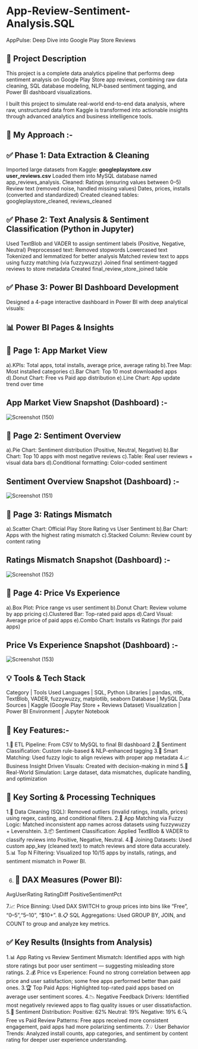 # App-Review-Sentiment-Analysis.SQL
AppPulse: Deep Dive into Google Play Store Reviews

## 📝 Project Description
This project is a complete data analytics pipeline that performs deep sentiment analysis on Google Play Store app reviews, combining raw data cleaning, SQL database modeling, NLP-based sentiment tagging, and Power BI dashboard visualizations.

I built this project to simulate real-world end-to-end data analysis, where raw, unstructured data from Kaggle  is transformed into actionable insights through advanced analytics and business intelligence tools.


## 🧠 My Approach :-

## ✅ Phase 1: Data Extraction & Cleaning
Imported large datasets from Kaggle:
**googleplaystore.csv
user_reviews.csv**
Loaded them into MySQL database named app_reviews_analysis.
Cleaned:
Ratings (ensuring values between 0–5)
Review text (removed noise, handled missing values)
Dates, prices, installs (converted and standardized)
Created cleaned tables: googleplaystore_cleaned, reviews_cleaned

## ✅ Phase 2: Text Analysis & Sentiment Classification (Python in Jupyter)
Used TextBlob and VADER to assign sentiment labels (Positive, Negative, Neutral)
Preprocessed text:
Removed stopwords
Lowercased text
Tokenized and lemmatized for better analysis
Matched review text to apps using fuzzy matching (via fuzzywuzzy)
Joined final sentiment-tagged reviews to store metadata
Created final_review_store_joined table

## ✅ Phase 3: Power BI Dashboard Development
Designed a 4-page interactive dashboard in Power BI with deep analytical visuals:

## 📊 Power BI Pages & Insights
## 📌 Page 1: App Market View
a).KPIs: Total apps, total installs, average price, average rating
b).Tree Map: Most installed categories
c).Bar Chart: Top 10 most downloaded apps
d).Donut Chart: Free vs Paid app distribution
e).Line Chart: App update trend over time
## App Market View Snapshot (Dashboard) :- 
![Screenshot (150)](https://github.com/user-attachments/assets/629ef93e-cc4b-4fb3-8d26-60af6c686254)

## 📌 Page 2: Sentiment Overview
a).Pie Chart: Sentiment distribution (Positive, Neutral, Negative)
b).Bar Chart: Top 10 apps with most negative reviews
c).Table: Real user reviews + visual data bars
d).Conditional formatting: Color-coded sentiment
## Sentiment Overview Snapshot (Dashboard) :-
![Screenshot (151)](https://github.com/user-attachments/assets/99f9c983-b139-4d3f-ad3e-27a5fa5bfdcc)

## 📌 Page 3: Ratings Mismatch
a).Scatter Chart: Official Play Store Rating vs User Sentiment
b).Bar Chart: Apps with the highest rating mismatch
c).Stacked Column: Review count by content rating
## Ratings Mismatch Snapshot (Dashboard) :- 
![Screenshot (152)](https://github.com/user-attachments/assets/c719a3e7-44e7-49f6-8dcb-8c93a7913b97)

## 📌 Page 4: Price Vs Experience
a).Box Plot: Price range vs user sentiment
b).Donut Chart: Review volume by app pricing
c).Clustered Bar: Top-rated paid apps
d).Card Visual: Average price of paid apps
e).Combo Chart: Installs vs Ratings (for paid apps)
## Price Vs Experience Snapshot (Dashboard) :-
![Screenshot (153)](https://github.com/user-attachments/assets/5cb9bde9-b392-435e-a24a-6e314a88d9a4)

## 💡 Tools & Tech Stack

Category             | Tools Used
Languages            | SQL, Python
Libraries            | pandas, nltk, TextBlob, VADER, fuzzywuzzy, matplotlib, seaborn
Database             | MySQL
Data Sources         | Kaggle (Google Play Store + Reviews Dataset)
Visualization        | Power BI
Environment          | Jupyter Notebook

## 📌 Key Features:-
1.🔄 ETL Pipeline: From CSV to MySQL to final BI dashboard
2.🤖 Sentiment Classification: Custom rule-based & NLP-enhanced tagging
3.🧠 Smart Matching: Used fuzzy logic to align reviews with proper app metadata
4.📈 Business Insight Driven Visuals: Created with decision-making in mind
5.🎯 Real-World Simulation: Large dataset, data mismatches, duplicate handling, and optimization

## 🔧 Key Sorting & Processing Techniques 
1.🧹 Data Cleaning (SQL): Removed outliers (invalid ratings, installs, prices) using regex, casting, and conditional filters.
2.🔗 App Matching via Fuzzy Logic: Matched inconsistent app names across datasets using fuzzywuzzy + Levenshtein.
3.📦 Sentiment Classification: Applied TextBlob & VADER to classify reviews into Positive, Negative, Neutral.
4.🔄 Joining Datasets: Used custom app_key (cleaned text) to match reviews and store data accurately.
5.📊 Top N Filtering: Visualized top 10/15 apps by installs, ratings, and sentiment mismatch in Power BI.

6. ## 🧮 DAX Measures (Power BI):
AvgUserRating
RatingDiff
PositiveSentimentPct

7.📈 Price Binning: Used DAX SWITCH to group prices into bins like “Free”, “$0–5”, “$5–10”, “$10+”.
8.📋 SQL Aggregations: Used GROUP BY, JOIN, and COUNT to group and analyze key metrics.

## ✅ Key Results (Insights from Analysis)
1.📊 App Rating vs Review Sentiment Mismatch: Identified apps with high store ratings but poor user sentiment — suggesting misleading store ratings.
2.💰 Price vs Experience: Found no strong correlation between app price and user satisfaction; some free apps performed better than paid ones.
3.🏆 Top Paid Apps: Highlighted top-rated paid apps based on average user sentiment scores.
4.📉 Negative Feedback Drivers: Identified most negatively reviewed apps to flag quality issues or user dissatisfaction.
5.🧠 Sentiment Distribution:
Positive: 62%
Neutral: 19%
Negative: 19%
6.🔍 Free vs Paid Review Patterns: Free apps received more consistent engagement, paid apps had more polarizing sentiments.
7.💡 User Behavior Trends: Analyzed install counts, app categories, and sentiment by content rating for deeper user experience understanding.









